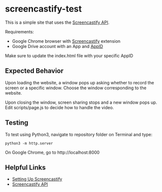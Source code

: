 # screencastify-test
This is a simple site that uses the [Screencastify API](https://github.com/w69b/castify-api-docs).

Requirements:
* Google Chrome browser with [Screencastify](https://www.screencastify.com/) extension
* Google Drive account with an App and [AppID](https://www.screencastify.com/user/api_console)

Make sure to update the index.html file with your specific AppID

## Expected Behavior ##
Upon loading the website, a window pops up asking whether to record the screen or a specific window. Choose the window corresponding to the website.

Upon closing the window, screen sharing stops and a new window pops up. Edit scripts/page.js to decide how to handle the video.

## Testing ##
To test using Python3, navigate to repository folder on Terminal and type:
```
python3 -m http.server
```

On Google Chrome, go to
http://localhost:8000

## Helpful Links ##
* [Setting Up Screencastify](https://help.screencastify.com/category/131-initial-setup)
* [Screencastify API](https://github.com/w69b/castify-api-docs)

